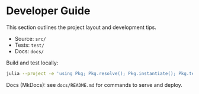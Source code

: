 # Developer Guide

This section outlines the project layout and development tips.

- Source: `src/`
- Tests: `test/`
- Docs: `docs/`

Build and test locally:

```sh
julia --project -e 'using Pkg; Pkg.resolve(); Pkg.instantiate(); Pkg.test()'
```

Docs (MkDocs): see `docs/README.md` for commands to serve and deploy.

